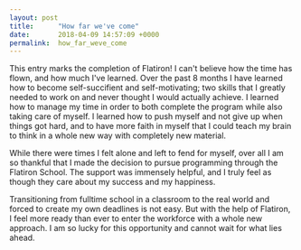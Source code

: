```yaml
---
layout: post
title:      "How far we've come"
date:       2018-04-09 14:57:09 +0000
permalink:  how_far_weve_come
---
```



This entry marks the completion of Flatiron! I can't believe how the time has flown, and how much I've learned. Over the past 8 months I have learned how to become self-succifient and self-motivating; two skills that I greatly needed to work on and never thought I would actually achieve. I learned how to manage my time in order to both complete the program while also taking care of myself. I learned how to push myself and not give up when things got hard, and to have more faith in myself that I could teach my brain to think in  a whole new way with completely new material. 

While there were times I felt alone and left to fend for myself, over all I am so thankful that I made the decision to pursue programming through the Flatiron School. The support was immensely helpful, and I truly feel as though they care about my success and my happiness. 

Transitioning from fulltime school in a classroom to the real world and forced to create my own deadlines is not easy. But with the help of Flatiron, I feel more ready than ever to enter the workforce with a whole new approach. I am so lucky for this opportunity and cannot wait for what lies ahead. 
